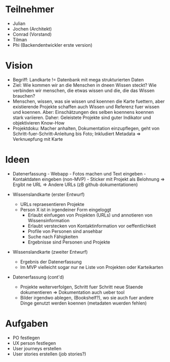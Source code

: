 # Teilnehmer
- Julian
- Jochen (Architekt)
- Conrad (Vorstand)
- Tilman
- Phi (Backendentwickler erste version)

# Vision
- Begriff: Landkarte != Datenbank mit mega strukturierten Daten
- Ziel: Wie kommen wir an die Menschen in dneen Wissen steckt? Wie
verbinden wir menschen, die etwas wissen und die, die das Wissen brauchen?
- Menschen, wissen, was sie wissen und koennen die Karte fuettern, aber
existierende Projekte schaffen auch Wissen und Referenz fuer wissen und
koennen. Aber: Einschätzungen des selben koennens koennen stark
variieren. Daher: Geleistete Projekte sind guter Indikator und
objektivieren Know-How
- Projektdoku: Macher anhalten, Dokumentation einzupflegen, geht von
Schritt-fuer-Schritt-Anleitung bis Foto; Inkludiert Metadata =>
Verknuepfung mit Karte

# Ideen

- Datenerfassung
        - Webapp
        - Fotos machen und Text eingeben
        - Kontaktdaten eingeben (non-MVP)
        - Sticker mit Projekt als Belohnung
           ⇒ Ergibt ne URL
           ⇒ Andere URLs (zB github dokumentationen)

- Wissenslandkarte (erster Entwurf)
     - URLs repraesentieren Projekte
     - Person X ist in irgendeiner Form eingeloggt
          - Erlaubt einfuegen von Projekten (URLs) und annotieren von Wissensinformation
          - Erlaubt verstecken von Kontaktinformation vor oeffentlichkeit
          - Profile von Personen sind ansehbar
          - Suche nach Fähigkeiten
          - Ergebnisse sind Personen und Projekte

- Wissenslandkarte (zweiter Entwurf)
     - Ergebnis der Datenerfassung
     - Im MVP vielleicht sogar nur ne Liste von Projekten oder Karteikarten

- Datenerfassung (cont'd)
    - Projekte weiterverfolgen, Schritt fuer Schritt neue Staende dokumentieren => Dokumentation auch ueber tool
    - Bilder irgendwo ablegen, (Bookshelf?), wo sie auch fuer andere Dinge genutzt werden koennen (metadaten wuerden fehlen)

# Aufgaben
- PO festlegen
- UX person festlegen
- User journeys erstellen
- User stories erstellen (job stories?)
